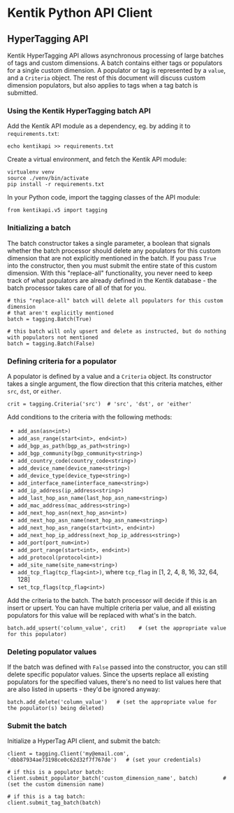 Kentik Python API Client
========================

HyperTagging API
----------------

Kentik HyperTagging API allows asynchronous processing of large batches of tags and custom dimensions.
A batch contains either tags or populators for a single custom dimension. A populator or tag is represented
by a `value`, and a `Criteria` object. The rest of this document will discuss custom dimension populators,
but also applies to tags when a tag batch is submitted.


### Using the Kentik HyperTagging batch API

Add the Kentik API module as a dependency, eg. by adding it to `requirements.txt`:

    echo kentikapi >> requirements.txt

Create a virtual environment, and fetch the Kentik API module:

    virtualenv venv
    source ./venv/bin/activate
    pip install -r requirements.txt

In your Python code, import the tagging classes of the API module:

    from kentikapi.v5 import tagging


### Initializing a batch

The batch constructor takes a single parameter, a boolean that signals whether the batch processor should
delete any populators for this custom dimension that are not explicitly mentioned in the batch. If you pass
`True` into the constructor, then you must submit the entire state of this custom dimension. With this
"replace-all" functionality, you never need to keep track of what populators are already defined in the Kentik
database - the batch processor takes care of all of that for you.

    # this "replace-all" batch will delete all populators for this custom dimension
    # that aren't explicitly mentioned
    batch = tagging.Batch(True)

    # this batch will only upsert and delete as instructed, but do nothing with populators not mentioned
    batch = tagging.Batch(False)


### Defining criteria for a populator

A populator is defined by a value and a `Criteria` object. Its constructor takes a single argument, the
flow direction that this criteria matches, either `src`, `dst`, or `either`.

    crit = tagging.Criteria('src')  # 'src', 'dst', or 'either'

Add conditions to the criteria with the following methods:

- `add_asn(asn<int>)`
- `add_asn_range(start<int>, end<int>)`
- `add_bgp_as_path(bgp_as_path<string>)`
- `add_bgp_community(bgp_community<string>)`
- `add_country_code(country_code<string>)`
- `add_device_name(device_name<string>)`
- `add_device_type(device_type<string>)`
- `add_interface_name(interface_name<string>)`
- `add_ip_address(ip_address<string>)`
- `add_last_hop_asn_name(last_hop_asn_name<string>)`
- `add_mac_address(mac_address<string>)`
- `add_next_hop_asn(next_hop_asn<int>)`
- `add_next_hop_asn_name(next_hop_asn_name<string>)`
- `add_next_hop_asn_range(start<int>, end<int>)`
- `add_next_hop_ip_address(next_hop_ip_address<string>)`
- `add_port(port_num<int>)`
- `add_port_range(start<int>, end<int>)`
- `add_protocol(protocol<int>)`
- `add_site_name(site_name<string>)`
- `add_tcp_flag(tcp_flag<int>)`, where `tcp_flag` in [1, 2, 4, 8, 16, 32, 64, 128]
- `set_tcp_flags(tcp_flag<int>)`

Add the criteria to the batch. The batch processor will decide if this is an insert or upsert. You can have multiple
criteria per value, and all existing populators for this value will be replaced with what's in the batch.

    batch.add_upsert('column_value', crit)    # (set the appropriate value for this populator)


### Deleting populator values

If the batch was defined with `False` passed into the constructor, you can still delete specific populator values.
Since the upserts replace all existing populators for the specified values, there's no need to list values here
that are also listed in upserts - they'd be ignored anyway:

    batch.add_delete('column_value')   # (set the appropriate value for the populator(s) being deleted)


### Submit the batch

Initialize a HyperTag API client, and submit the batch:

    client = tagging.Client('my@email.com', 'dbb87934ae73198ce0c62d32f7f767de')   # (set your credentials)

    # if this is a populator batch:
    client.submit_populator_batch('custom_dimension_name', batch)        # (set the custom dimension name)

    # if this is a tag batch:
    client.submit_tag_batch(batch)

